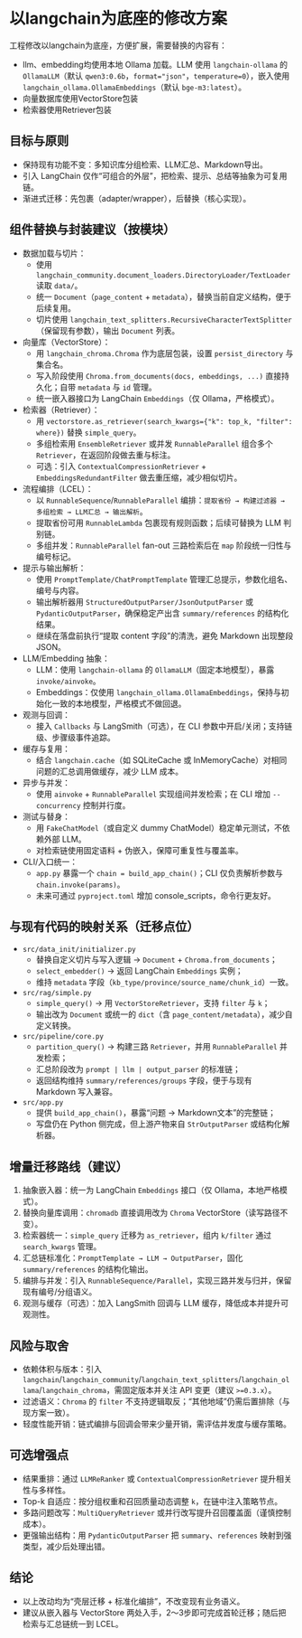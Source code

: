 # 以langchain为底座的修改方案
工程修改以langchain为底座，方便扩展，需要替换的内容有：
- llm、embedding均使用本地 Ollama 加载。LLM 使用 `langchain-ollama` 的 `OllamaLLM`（默认 `qwen3:0.6b`，`format="json"`，`temperature=0`），嵌入使用 `langchain_ollama.OllamaEmbeddings`（默认 `bge-m3:latest`）。
- 向量数据库使用VectorStore包装
- 检索器使用Retriever包装

## 目标与原则
- 保持现有功能不变：多知识库分组检索、LLM汇总、Markdown导出。
- 引入 LangChain 仅作“可组合的外层”，把检索、提示、总结等抽象为可复用链。
- 渐进式迁移：先包裹（adapter/wrapper），后替换（核心实现）。

## 组件替换与封装建议（按模块）
- 数据加载与切片：
  - 使用 `langchain_community.document_loaders.DirectoryLoader/TextLoader` 读取 `data/`。
  - 统一 `Document`（`page_content` + `metadata`），替换当前自定义结构，便于后续复用。
  - 切片使用 `langchain_text_splitters.RecursiveCharacterTextSplitter`（保留现有参数），输出 `Document` 列表。
- 向量库（VectorStore）：
  - 用 `langchain_chroma.Chroma` 作为底层包装，设置 `persist_directory` 与集合名。
  - 写入阶段使用 `Chroma.from_documents(docs, embeddings, ...)` 直接持久化；自带 `metadata` 与 `id` 管理。
  - 统一嵌入器接口为 LangChain `Embeddings`（仅 Ollama，严格模式）。
- 检索器（Retriever）：
  - 用 `vectorstore.as_retriever(search_kwargs={"k": top_k, "filter": where})` 替换 `simple_query`。
  - 多组检索用 `EnsembleRetriever` 或并发 `RunnableParallel` 组合多个 `Retriever`，在返回阶段做去重与标注。
  - 可选：引入 `ContextualCompressionRetriever` + `EmbeddingsRedundantFilter` 做去重压缩，减少相似切片。
- 流程编排（LCEL）：
  - 以 `RunnableSequence`/`RunnableParallel` 编排：`提取省份 → 构建过滤器 → 多组检索 → LLM汇总 → 输出解析`。
  - 提取省份可用 `RunnableLambda` 包裹现有规则函数；后续可替换为 LLM 判别链。
  - 多组并发：`RunnableParallel` fan-out 三路检索后在 `map` 阶段统一归性与编号标记。
- 提示与输出解析：
  - 使用 `PromptTemplate/ChatPromptTemplate` 管理汇总提示，参数化组名、编号与内容。
  - 输出解析器用 `StructuredOutputParser/JsonOutputParser` 或 `PydanticOutputParser`，确保稳定产出含 `summary/references` 的结构化结果。
  - 继续在落盘前执行“提取 content 字段”的清洗，避免 Markdown 出现整段 JSON。
- LLM/Embedding 抽象：
  - LLM：使用 `langchain-ollama` 的 `OllamaLLM`（固定本地模型），暴露 `invoke/ainvoke`。
  - Embeddings：仅使用 `langchain_ollama.OllamaEmbeddings`，保持与初始化一致的本地模型，严格模式不做回退。
- 观测与回调：
  - 接入 `Callbacks` 与 LangSmith（可选），在 CLI 参数中开启/关闭；支持链级、步骤级事件追踪。
- 缓存与复用：
  - 结合 `langchain.cache`（如 SQLiteCache 或 InMemoryCache）对相同问题的汇总调用做缓存，减少 LLM 成本。
- 异步与并发：
  - 使用 `ainvoke` + `RunnableParallel` 实现组间并发检索；在 CLI 增加 `--concurrency` 控制并行度。
- 测试与替身：
  - 用 `FakeChatModel`（或自定义 dummy ChatModel）稳定单元测试，不依赖外部 LLM。
  - 对检索链使用固定语料 + 伪嵌入，保障可重复性与覆盖率。
- CLI/入口统一：
  - `app.py` 暴露一个 `chain = build_app_chain()`；CLI 仅负责解析参数与 `chain.invoke(params)`。
  - 未来可通过 `pyproject.toml` 增加 console_scripts，命令行更友好。

## 与现有代码的映射关系（迁移点位）
- `src/data_init/initializer.py`
  - 替换自定义切片与写入逻辑 → `Document` + `Chroma.from_documents`；
  - `select_embedder()` → 返回 LangChain `Embeddings` 实例；
  - 维持 `metadata` 字段（`kb_type/province/source_name/chunk_id`）一致。
- `src/rag/simple.py`
  - `simple_query()` → 用 `VectorStoreRetriever`，支持 `filter` 与 `k`；
  - 输出改为 `Document` 或统一的 `dict`（含 `page_content/metadata`），减少自定义转换。
- `src/pipeline/core.py`
  - `partition_query()` → 构建三路 `Retriever`，并用 `RunnableParallel` 并发检索；
  - 汇总阶段改为 `prompt | llm | output_parser` 的标准链；
  - 返回结构维持 `summary/references/groups` 字段，便于与现有 Markdown 写入兼容。
- `src/app.py`
  - 提供 `build_app_chain()`，暴露“问题 → Markdown文本”的完整链；
  - 写盘仍在 Python 侧完成，但上游产物来自 `StrOutputParser` 或结构化解析器。

## 增量迁移路线（建议）
1. 抽象嵌入器：统一为 LangChain `Embeddings` 接口（仅 Ollama，本地严格模式）。
2. 替换向量库调用：`chromadb` 直接调用改为 `Chroma` VectorStore（读写路径不变）。
3. 检索器统一：`simple_query` 迁移为 `as_retriever`，组内 `k/filter` 通过 `search_kwargs` 管理。
4. 汇总链标准化：`PromptTemplate → LLM → OutputParser`，固化 `summary/references` 的结构化输出。
5. 编排与并发：引入 `RunnableSequence/Parallel`，实现三路并发与归并，保留现有编号/分组语义。
6. 观测与缓存（可选）：加入 LangSmith 回调与 LLM 缓存，降低成本并提升可观测性。

## 风险与取舍
- 依赖体积与版本：引入 `langchain`/`langchain_community`/`langchain_text_splitters`/`langchain_ollama`/`langchain_chroma`，需固定版本并关注 API 变更（建议 `>=0.3.x`）。
- 过滤语义：`Chroma` 的 `filter` 不支持逻辑取反；“其他地域”仍需后置排除（与现方案一致）。
- 轻度性能开销：链式编排与回调会带来少量开销，需评估并发度与缓存策略。

## 可选增强点
- 结果重排：通过 `LLMReRanker` 或 `ContextualCompressionRetriever` 提升相关性与多样性。
- Top-k 自适应：按分组权重和召回质量动态调整 `k`，在链中注入策略节点。
- 多路问题改写：`MultiQueryRetriever` 或并行改写提升召回覆盖面（谨慎控制成本）。
- 更强输出结构：用 `PydanticOutputParser` 把 `summary`、`references` 映射到强类型，减少后处理出错。

## 结论
- 以上改动均为“壳层迁移 + 标准化编排”，不改变现有业务语义。
- 建议从嵌入器与 VectorStore 两处入手，2～3步即可完成首轮迁移；随后把检索与汇总链统一到 LCEL。
